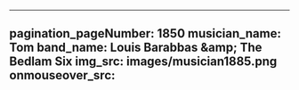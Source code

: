 ------
pagination_pageNumber: 1850
musician_name: Tom
band_name: Louis Barabbas &amp;amp; The Bedlam Six
img_src: images/musician1885.png
onmouseover_src: 
------